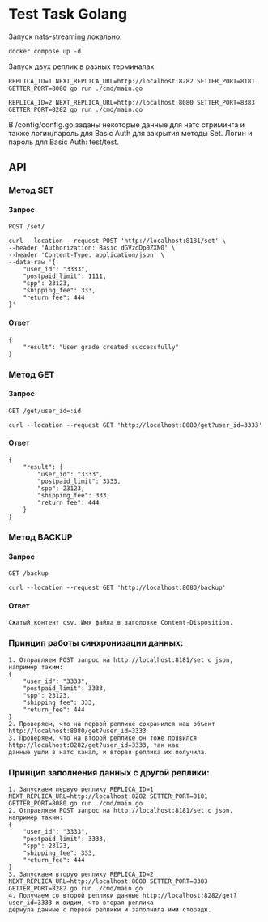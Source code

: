# Test Task Golang

Запуск nats-streaming локально:
```
docker compose up -d
```

Запуск двух реплик в разных терминалах:
```
REPLICA_ID=1 NEXT_REPLICA_URL=http://localhost:8282 SETTER_PORT=8181 GETTER_PORT=8080 go run ./cmd/main.go 
```
```
REPLICA_ID=2 NEXT_REPLICA_URL=http://localhost:8080 SETTER_PORT=8383 GETTER_PORT=8282 go run ./cmd/main.go
```

В /config/config.go заданы некоторые данные для натс стриминга и также логин/пароль для Basic Auth для закрытия методы Set.
Логин и пароль для Basic Auth: test/test.

## API
### Метод SET
#### Запрос
`POST /set/`
```
curl --location --request POST 'http://localhost:8181/set' \
--header 'Authorization: Basic dGVzdDp0ZXN0' \
--header 'Content-Type: application/json' \
--data-raw '{
    "user_id": "3333",
    "postpaid_limit": 1111,
    "spp": 23123,
    "shipping_fee": 333,
    "return_fee": 444
}'
```
#### Ответ
```
{
    "result": "User grade created successfully"
}
```
### Метод GET
#### Запрос
`GET /get/user_id=:id`
```
curl --location --request GET 'http://localhost:8080/get?user_id=3333'
```
#### Ответ
```
{
    "result": {
        "user_id": "3333",
        "postpaid_limit": 3333,
        "spp": 23123,
        "shipping_fee": 333,
        "return_fee": 444
    }
}
```
### Метод BACKUP
#### Запрос
`GET /backup`
```
curl --location --request GET 'http://localhost:8080/backup'
```
#### Ответ
```
Сжатый контент csv. Имя файла в заголовке Content-Disposition.
```

### Принцип работы синхронизации данных:
```
1. Отправляем POST запрос на http://localhost:8181/set с json, например таким:
{
    "user_id": "3333",
    "postpaid_limit": 3333,
    "spp": 23123,
    "shipping_fee": 333,
    "return_fee": 444
}
2. Проверяем, что на первой реплике сохранился наш объект http://localhost:8080/get?user_id=3333
3. Проверяем, что на второй реплике он тоже появился http://localhost:8282/get?user_id=3333, так как
данные ушли в натс канал, и вторая реплика их получила.
```
### Принцип заполнения данных с другой реплики:
```
1. Запускаем первую реплику REPLICA_ID=1 NEXT_REPLICA_URL=http://localhost:8282 SETTER_PORT=8181 GETTER_PORT=8080 go run ./cmd/main.go 
2. Отправляем POST запрос на http://localhost:8181/set с json, например таким:
{
    "user_id": "3333",
    "postpaid_limit": 3333,
    "spp": 23123,
    "shipping_fee": 333,
    "return_fee": 444
}
3. Запускаем вторую реплику REPLICA_ID=2 NEXT_REPLICA_URL=http://localhost:8080 SETTER_PORT=8383 GETTER_PORT=8282 go run ./cmd/main.go
4. Получаем со второй реплики данные http://localhost:8282/get?user_id=3333 и видим, что вторая реплика
дернула данные с первой реплики и заполнила ими сторадж.
```